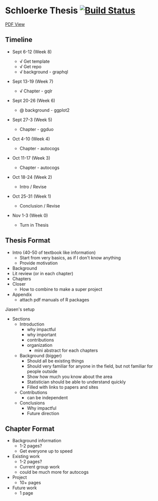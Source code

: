 
# Schloerke Thesis [![Build Status](https://travis-ci.org/schloerke/thesis-schloerke.svg?branch=master)](https://travis-ci.org/schloerke/thesis-schloerke)

[PDF View](http://schloerke/thesis-schloerke/)

## Timeline

* Sept 6-12 (Week 8)
  * √ Get template
  * √ Get repo
  * √ background - graphql

* Sept 13-19 (Week 7)
  * √ Chapter - gqlr


* Sept 20-26 (Week 6)
  * @ background - ggplot2


* Sept 27-3 (Week 5)
  * Chapter - ggduo


* Oct 4-10 (Week 4)
  * Chapter - autocogs


* Oct 11-17 (Week 3)
  * Chapter - autocogs


* Oct 18-24 (Week 2)
  * Intro / Revise


* Oct 25-31 (Week 1)
  * Conclusion / Revise


* Nov 1-3 (Week 0)
  * Turn in Thesis


## Thesis Format

* Intro (40-50 of textbook like information)
  * Start from very basics, as if I don't know anything
  * Provide motivation
* Background
* Lit review (or in each chapter)
* Chapters
* Closer
  * How to combine to make a super project
* Appendix
  * attach pdf manuals of R packages

Jiasen's setup
* Sections
  * Introduction
    * why impactful
    * why important
    * contributions
    * organization
      * mini abstract for each chapters
  * Background (bigger)
    * Should all be existing things
    * Should very familiar for anyone in the field, but not familiar for people outside
    * Show how much you know about the area
    * Statistician should be able to understand quickly
    * Filled with links to papers and sites
  * Contributions
    * can be independent
  * Conclusions
    * Why impactful
    * Future direction


## Chapter Format

* Background information
  * 1-2 pages?
  * Get everyone up to speed
* Existing work
  * 1-2 pages?
  * Current group work
  * could be much more for autocogs
* Project
  * 10+ pages
* Future work
  * 1 page
